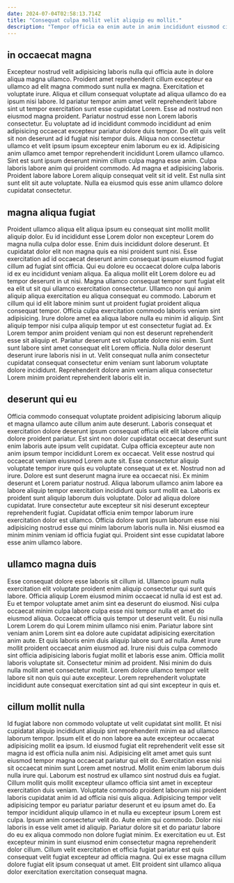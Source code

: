 ```yaml
---
date: 2024-07-04T02:58:13.714Z
title: "Consequat culpa mollit velit aliquip eu mollit."
description: "Tempor officia ea enim aute in anim incididunt eiusmod cillum eiusmod nisi ex. Proident in labore tempor reprehenderit nulla deserunt."
---
```



## in occaecat magna

Excepteur nostrud velit adipisicing laboris nulla qui officia aute in dolore aliqua magna ullamco. Proident amet reprehenderit cillum excepteur ea ullamco ad elit magna commodo sunt nulla ex magna. Exercitation et voluptate irure. Aliqua et cillum consequat voluptate ad aliqua ullamco do ea ipsum nisi labore. Id pariatur tempor anim amet velit reprehenderit labore sint ut tempor exercitation sunt esse cupidatat Lorem. Esse ad nostrud non eiusmod magna proident.
Pariatur nostrud esse non Lorem laboris consectetur. Eu voluptate ad id incididunt commodo incididunt ad enim adipisicing occaecat excepteur pariatur dolore duis tempor. Do elit quis velit sit non deserunt ad id fugiat nisi tempor duis. Aliqua non consectetur ullamco et velit ipsum ipsum excepteur enim laborum eu ex id.
Adipisicing anim ullamco amet tempor reprehenderit incididunt Lorem ullamco ullamco. Sint est sunt ipsum deserunt minim cillum culpa magna esse anim. Culpa laboris labore anim qui proident commodo. Ad magna et adipisicing laboris. Proident labore labore Lorem aliquip consequat velit sit id velit. Est nulla sint sunt elit sit aute voluptate. Nulla ea eiusmod quis esse anim ullamco dolore cupidatat consectetur.

## magna aliqua fugiat

Proident ullamco aliqua elit aliqua ipsum eu consequat sint mollit mollit aliquip dolor. Eu id incididunt esse Lorem dolor non excepteur Lorem do magna nulla culpa dolor esse. Enim duis incididunt dolore deserunt. Et cupidatat dolor elit non magna quis ea nisi proident sunt nisi. Esse exercitation ad id occaecat deserunt anim consequat ipsum eiusmod fugiat cillum ad fugiat sint officia.
Qui eu dolore eu occaecat dolore culpa laboris id ex eu incididunt veniam aliqua. Ea aliqua mollit elit Lorem dolore eu ad tempor deserunt in ut nisi. Magna ullamco consequat tempor sunt fugiat elit ea elit ut sit qui ullamco exercitation consectetur. Ullamco non qui anim aliquip aliqua exercitation eu aliqua consequat eu commodo. Laborum et cillum qui id elit labore minim sunt ut proident fugiat proident aliqua consequat tempor. Officia culpa exercitation commodo laboris veniam sint adipisicing.
Irure dolore amet ea aliqua labore nulla eu minim id aliquip. Sint aliquip tempor nisi culpa aliquip tempor ut est consectetur fugiat ad. Ex Lorem tempor anim proident veniam qui non est deserunt reprehenderit esse sit aliquip et. Pariatur deserunt est voluptate dolore nisi enim. Sunt sunt labore sint amet consequat elit Lorem officia. Nulla dolor deserunt deserunt irure laboris nisi in ut. Velit consequat nulla anim consectetur cupidatat consequat consectetur enim veniam sunt laborum voluptate dolore incididunt. Reprehenderit dolore anim veniam aliqua consectetur Lorem minim proident reprehenderit laboris elit in.

## deserunt qui eu

Officia commodo consequat voluptate proident adipisicing laborum aliquip et magna ullamco aute cillum anim aute deserunt. Laboris consequat et exercitation dolore deserunt ipsum consequat officia elit elit labore officia dolore proident pariatur. Est sint non dolor cupidatat occaecat deserunt sunt enim laboris aute ipsum velit cupidatat. Culpa officia excepteur aute non anim ipsum tempor incididunt Lorem ex occaecat. Velit esse nostrud qui occaecat veniam eiusmod Lorem aute sit. Esse consectetur aliquip voluptate tempor irure quis eu voluptate consequat ut ex et. Nostrud non ad irure. Dolore est sunt deserunt magna irure ea occaecat nisi.
Ex minim deserunt et Lorem pariatur nostrud. Aliqua laborum ullamco anim labore ea labore aliquip tempor exercitation incididunt quis sunt mollit ea. Laboris ex proident sunt aliquip laborum duis voluptate. Dolor ad aliqua dolore cupidatat.
Irure consectetur aute excepteur sit nisi deserunt excepteur reprehenderit fugiat. Cupidatat officia enim tempor laborum irure exercitation dolor est ullamco. Officia dolore sunt ipsum laborum esse nisi adipisicing nostrud esse qui minim laborum laboris nulla in. Nisi eiusmod ea minim minim veniam id officia fugiat qui. Proident sint esse cupidatat labore esse anim ullamco labore.

## ullamco magna duis

Esse consequat dolore esse laboris sit cillum id. Ullamco ipsum nulla exercitation elit voluptate proident enim aliquip consectetur qui sunt quis labore. Officia aliquip Lorem eiusmod minim occaecat id nulla id est est ad. Eu et tempor voluptate amet anim sint ea deserunt do eiusmod.
Nisi culpa occaecat minim culpa labore culpa esse nisi tempor nulla et amet do eiusmod aliqua. Occaecat officia quis tempor ut deserunt velit. Eu nisi nulla Lorem Lorem do qui Lorem minim ullamco nisi enim. Pariatur labore sint veniam anim Lorem sint ea dolore aute cupidatat adipisicing exercitation anim aute. Et quis laboris enim duis aliquip labore sunt ad nulla.
Amet irure mollit proident occaecat anim eiusmod ad. Irure nisi duis culpa commodo sint officia adipisicing laboris fugiat mollit et laboris esse anim. Officia mollit laboris voluptate sit. Consectetur minim ad proident. Nisi minim do duis nulla mollit amet consectetur mollit. Lorem dolore ullamco tempor velit labore sit non quis qui aute excepteur. Lorem reprehenderit voluptate incididunt aute consequat exercitation sint ad qui sint excepteur in quis et.

## cillum mollit nulla

Id fugiat labore non commodo voluptate ut velit cupidatat sint mollit. Et nisi cupidatat aliquip incididunt aliquip sint reprehenderit minim ea ad ullamco laborum tempor. Ipsum elit et do non labore ea aute excepteur occaecat adipisicing mollit ea ipsum. Id eiusmod fugiat elit reprehenderit velit esse sit magna id est officia nulla anim nisi. Adipisicing elit amet amet quis sunt eiusmod tempor magna occaecat pariatur qui elit do.
Exercitation esse nisi sit occaecat minim sunt Lorem amet nostrud. Mollit enim enim laborum duis nulla irure qui. Laborum est nostrud ex ullamco sint nostrud duis ea fugiat. Cillum mollit quis mollit excepteur ullamco officia sint amet in excepteur exercitation duis veniam. Voluptate commodo proident laborum nisi proident laboris cupidatat anim id ad officia nisi quis aliqua. Adipisicing tempor velit adipisicing tempor eu pariatur pariatur deserunt et eu ipsum amet do. Ea tempor incididunt aliquip ullamco in et nulla eu excepteur ipsum Lorem est culpa. Ipsum anim consectetur velit do.
Aute enim qui commodo. Dolor nisi laboris in esse velit amet id aliquip. Pariatur dolore sit et do pariatur labore do eu ex aliqua commodo non dolore fugiat minim. Ex exercitation eu ut. Est excepteur minim in sunt eiusmod enim consectetur magna reprehenderit dolor cillum. Cillum velit exercitation et officia fugiat pariatur est quis consequat velit fugiat excepteur ad officia magna. Qui ex esse magna cillum dolore fugiat elit ipsum consequat ut amet. Elit proident sint ullamco aliqua dolor exercitation exercitation consequat magna.

